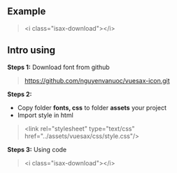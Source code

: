 ## Example  
> &lt;i class="isax-download"&gt;&lt;/i&gt;

## Intro using

**Steps 1:**
Download font from github 
> https://github.com/nguyenvanuoc/vuesax-icon.git

**Steps 2:**
* Copy folder **fonts, css** to folder **assets** your project 
* Import style in html 
> &lt;link rel="stylesheet" type="text/css" href="../assets/vuesax/css/style.css"/&gt;

**Steps 3:**
Using code 
> &lt;i class="isax-download"&gt;&lt;/i&gt;
